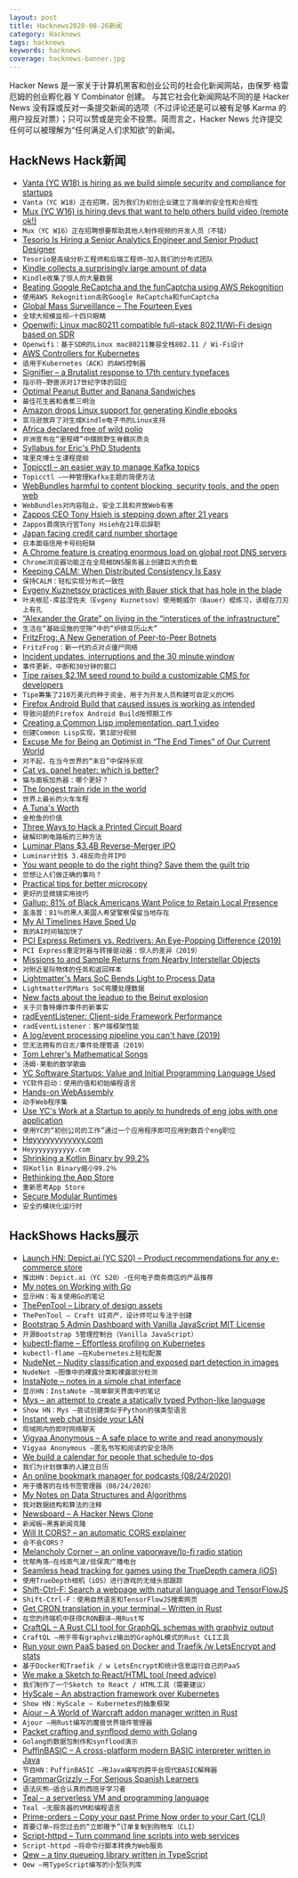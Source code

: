 ```yaml
---
layout: post
title: Hacknews2020-08-26新闻
category: Hacknews
tags: hacknews
keywords: hacknews
coverage: hacknews-banner.jpg
---
```


Hacker News 是一家关于计算机黑客和创业公司的社会化新闻网站，由保罗·格雷厄姆的创业孵化器 Y Combinator 创建。
与其它社会化新闻网站不同的是 Hacker News 没有踩或反对一条提交新闻的选项（不过评论还是可以被有足够 Karma 的用户投反对票）；只可以赞或是完全不投票。简而言之，Hacker News 允许提交任何可以被理解为“任何满足人们求知欲”的新闻。

## HackNews Hack新闻


- [Vanta (YC W18) is hiring as we build simple security and compliance for startups](https://vanta.com/jobs)
- `Vanta（YC W18）正在招聘，因为我们为初创企业建立了简单的安全性和合规性`
- [Mux (YC W16) is hiring devs that want to help others build video (remote ok!)](https://mux.com/jobs?hnj=17)
- `Mux（YC W16）正在招聘想要帮助其他人制作视频的开发人员（不错）`
- [Tesorio Is Hiring a Senior Analytics Engineer and Senior Product Designer](https://www.tesorio.com/careers#job-openings)
- `Tesorio是高级分析工程师和后端工程师–加入我们的分布式团队`
- [Kindle collects a surprisingly large amount of data](https://nullsweep.com/kindle-collects-a-surprisingly-large-amount-of-data/)
- `Kindle收集了惊人的大量数据`
- [Beating Google ReCaptcha and the funCaptcha using AWS Rekognition](https://bitbucket.org/Pirates-of-Silicon-Hills/voightkampff)
- `使用AWS Rekognition击败Google ReCaptcha和funCaptcha`
- [Global Mass Surveillance – The Fourteen Eyes](https://www.privacytools.io/providers/#ukusa)
- `全球大规模监视–十四只眼睛`
- [Openwifi: Linux mac80211 compatible full-stack 802.11/Wi-Fi design based on SDR](https://github.com/open-sdr/openwifi)
- `Openwifi：基于SDR的Linux mac80211兼容全栈802.11 / Wi-Fi设计`
- [AWS Controllers for Kubernetes](https://github.com/aws/aws-controllers-k8s)
- `适用于Kubernetes（ACK）的AWS控制器`
- [Signifier – a Brutalist response to 17th century typefaces](https://klim.co.nz/blog/signifier-design-information/)
- `指示符–野兽派对17世纪字体的回应`
- [Optimal Peanut Butter and Banana Sandwiches](https://www.ethanrosenthal.com/2020/08/25/optimal-peanut-butter-and-banana-sandwiches/)
- `最佳花生酱和香蕉三明治`
- [Amazon drops Linux support for generating Kindle ebooks](https://www.amazon.com/gp/feature.html/?docId=1000765211)
- `亚马逊放弃了对生成Kindle电子书的Linux支持`
- [Africa declared free of wild polio](https://www.bbc.com/news/world-africa-53887947)
- `非洲宣布在“里程碑”中摆脱野生脊髓灰质炎`
- [Syllabus for Eric's PhD Students](https://docs.google.com/document/d/11D3kHElzS2HQxTwPqcaTnU5HCJ8WGE5brTXI4KLf4dM/edit)
- `埃里克博士生课程提纲`
- [Topicctl – an easier way to manage Kafka topics](https://segment.com/blog/easier-management-of-Kafka-topics-with-topicctl/)
- `Topicctl –一种管理Kafka主题的简便方法`
- [WebBundles harmful to content blocking, security tools, and the open web](https://brave.com/webbundles-harmful-to-content-blocking-security-tools-and-the-open-web/)
- `WebBundles对内容阻止，安全工具和开放Web有害`
- [Zappos CEO Tony Hsieh is stepping down after 21 years](https://footwearnews.com/2020/business/executive-moves/zappos-ceo-tony-hsieh-steps-down-1203045974/)
- `Zappos首席执行官Tony Hsieh在21年后辞职`
- [Japan facing credit card number shortage](https://mainichi.jp/english/articles/20200821/p2a/00m/0bu/025000c)
- `日本面临信用卡号码短缺`
- [A Chrome feature is creating enormous load on global root DNS servers](https://arstechnica.com/gadgets/2020/08/a-chrome-feature-is-creating-enormous-load-on-global-root-dns-servers/)
- `Chrome浏览器功能正在全局根DNS服务器上创建巨大的负载`
- [Keeping CALM: When Distributed Consistency Is Easy](https://m-cacm.acm.org/magazines/2020/9/246941-keeping-calm/fulltext)
- `保持CALM：轻松实现分布式一致性`
- [Evgeny Kuznetsov practices with Bauer stick that has hole in the blade](https://russianmachineneverbreaks.com/2020/07/17/evgeny-kuznetsov-practices-with-bauer-stick-that-has-hole-in-the-blade/)
- `叶夫根尼·库兹涅佐夫（Evgeny Kuznetsov）使用鲍威尔（Bauer）棍练习，该棍在刀刃上有孔`
- [“Alexander the Grate” on living in the “interstices of the infrastructure”](https://www.smithsonianmag.com/smithsonian-institution/alexander-grate-homelessness-amid-pandemic-180975474/)
- `生活在“基础设施的空隙”中的“炉排亚历山大”`
- [FritzFrog: A New Generation of Peer-to-Peer Botnets](https://www.guardicore.com/2020/08/fritzfrog-p2p-botnet-infects-ssh-servers/)
- `FritzFrog：新一代的点对点僵尸网络`
- [Incident updates, interruptions and the 30 minute window](https://www.unixdaemon.net/sysadmin/incident-updates-and-interruptions/)
- `事件更新，中断和30分钟的窗口`
- [Tipe raises $2.1M seed round to build a customizable CMS for developers](https://tipe.io/blog/tipe-raises-seed)
- `Tipe筹集了210万美元的种子资金，用于为开发人员构建可自定义的CMS`
- [Firefox Android Build that caused issues is working as intended](https://www.theregister.com/2020/08/25/firefox_android_update/)
- `导致问题的Firefox Android Build按预期工作`
- [Creating a Common Lisp implementation, part 1 video](https://www.youtube.com/watch?v=Wa81OJnlsoI)
- `创建Common Lisp实现，第1部分视频`
- [Excuse Me for Being an Optimist in “The End Times” of Our Current World](https://butterflyeconomy.blogspot.com/2020/08/excuse-me-for-being-optimist-in-end.html)
- `对不起，在当今世界的“末日”中保持乐观`
- [Cat vs. panel heater: which is better?](https://www.oneroof.co.nz/news/38319)
- `猫与面板加热器：哪个更好？`
- [The longest train ride in the world](https://basementgeographer.com/the-longest-train-ride-in-the-world/)
- `世界上最长的火车车程`
- [A Tuna's Worth](https://www.hakaimagazine.com/features/a-tunas-worth/)
- `金枪鱼的价值`
- [Three Ways to Hack a Printed Circuit Board](https://spectrum.ieee.org/computing/hardware/three-ways-to-hack-a-printed-circuit-board)
- `破解印刷电路板的三种方法`
- [Luminar Plans $3.4B Reverse-Merger IPO](https://www.thestreet.com/investing/luminar-driverless-car-producer-to-go-public-through-reverse-merger)
- `Luminar计划$ 3.4B反向合并IPO`
- [You want people to do the right thing? Save them the guilt trip](https://psyche.co/ideas/you-want-people-to-do-the-right-thing-save-them-the-guilt-trip)
- `您想让人们做正确的事吗？`
- [Practical tips for better microcopy](https://learnuxd.io/posts/7-practical-tips-for-better-microcopy/)
- `更好的显微镜实用技巧`
- [Gallup: 81% of Black Americans Want Police to Retain Local Presence](https://news.gallup.com/poll/316571/black-americans-police-retain-local-presence.aspx)
- `盖洛普：81％的黑人美国人希望警察保留当地存在`
- [My AI Timelines Have Sped Up](https://www.alexirpan.com/2020/08/18/ai-timelines.html)
- `我的AI时间轴加快了`
- [PCI Express Retimers vs. Redrivers: An Eye-Popping Difference (2019)](https://www.asteralabs.com/2019/06/26/pci-express-retimers-vs-redrivers-an-eye-popping-difference/)
- `PCI Express重定时器与转接驱动器：惊人的差异（2019）`
- [Missions to and Sample Returns from Nearby Interstellar Objects](https://arxiv.org/abs/2008.07647)
- `对附近星际物体的任务和返回样本`
- [Lightmatter's Mars SoC Bends Light to Process Data](https://www.tomshardware.com/news/lightmatter-mars-soc-bends-light-to-process-data-silicon-photonics)
- `Lightmatter的Mars SoC弯腰处理数据`
- [New facts about the leadup to the Beirut explosion](https://www.occrp.org/en/investigations/a-hidden-tycoon-african-explosives-and-a-loan-from-a-notorious-bank-questionable-connections-surround-beirut-explosion-shipment)
- `关于贝鲁特爆炸事件的新事实`
- [radEventListener: Client-side Framework Performance](https://css-tricks.com/radeventlistener-a-tale-of-client-side-framework-performance/)
- `radEventListener：客户端框架性能`
- [A log/event processing pipeline you can't have (2019)](https://apenwarr.ca/log/20190216)
- `您无法拥有的日志/事件处理管道（2019）`
- [Tom Lehrer's Mathematical Songs](https://mathshistory.st-andrews.ac.uk/Extras/Lehrer_Songs/)
- `汤姆·莱勒的数学歌曲`
- [YC Software Startups: Value and Initial Programming Language Used](https://charliereese.ca/article/top-50-y-combinator-tech-startups)
- `YC软件启动：使用的值和初始编程语言`
- [Hands-on WebAssembly](https://evilmartians.com/chronicles/hands-on-webassembly-try-the-basics)
- `动手Web程序集`
- [Use YC's Work at a Startup to apply to hundreds of eng jobs with one application](https://www.workatastartup.com/)
- `使用YC的“初创公司的工作”通过一个应用程序即可应用到数百个eng职位`
- [Heyyyyyyyyyyyy.com](https://heyyyyyyyyyyyy.com/)
- `Heyyyyyyyyyyy.com`
- [Shrinking a Kotlin Binary by 99.2%](https://jakewharton.com/shrinking-a-kotlin-binary/)
- `将Kotlin Binary缩小99.2％`
- [Rethinking the App Store](https://stratechery.com/2020/rethinking-the-app-store/)
- `重新思考App Store`
- [Secure Modular Runtimes](https://guybedford.com/secure-modular-runtimes.html)
- `安全的模块化运行时`


## HackShows Hacks展示

- [Launch HN: Depict.ai (YC S20) – Product recommendations for any e-commerce store](item?id=24252408)
- `推出HN：Depict.ai（YC S20）-任何电子商务商店的产品推荐`
- [ My notes on Working with Go](https://github.com/betty200744/ultimate-go)
- `显示HN：有关使用Go的笔记`
- [ ThePenTool – Library of design assets](https://thepentool.co)
- `ThePenTool – Craft UI资产，设计师可以专注于创建`
- [ Bootstrap 5 Admin Dashboard with Vanilla JavaScript MIT License](https://github.com/themesberg/volt-bootstrap-5-dashboard)
- `开源Bootstrap 5管理控制台（Vanilla JavaScript）`
- [ kubectl-flame – Effortless profiling on Kubernetes](https://github.com/VerizonMedia/kubectl-flame)
- `kubectl-flame –在Kubernetes上轻松配置`
- [ NudeNet – Nudity classification and exposed part detection in images](https://github.com/notAI-tech/NudeNet/)
- `NudeNet –图像中的裸露分类和裸露部分检测`
- [ InstaNote – notes in a simple chat interface](https://www.instanote.io/)
- `显示HN：InstaNote –简单聊天界面中的笔记`
- [ Mys – an attempt to create a statically typed Python-like language](https://github.com/eerimoq/mys)
- `Show HN：Mys –尝试创建类似于Python的强类型语言`
- [ Instant web chat inside your LAN](https://localchat.bigsun.xyz/)
- `局域网内的即时网络聊天`
- [ Vigyaa Anonymous – A safe place to write and read anonymously](http://Vigyaa.io)
- `Vigyaa Anonymous –匿名书写和阅读的安全场所`
- [ We build a calendar for people that schedule to-dos](https://amie.so)
- `我们为计划做事的人建立日历`
- [ An online bookmark manager for podcasts (08/24/2020)](item?id=24263425)
- `用于播客的在线书签管理器（08/24/2020）`
- [ My Notes on Data Structures and Algorithms](https://github.com/jeffzh4ng/algorithms-and-data-structures)
- `我对数据结构和算法的注释`
- [ Newsboard – A Hacker News Clone](http://newsboard.robdelacruz.com/)
- `新闻板–黑客新闻克隆`
- [ Will It CORS? – an automatic CORS explainer](http://willitcors.com)
- `会不会CORS？ `
- [ Melancholy Corner – an online vaporwave/lo-fi radio station](https://melancholy.xyz/)
- `忧郁角落–在线蒸气波/低保真广播电台`
- [ Seamless head tracking for games using the TrueDepth camera (iOS)](http://www.inflightassistant.com/smoothtrack/index.html)
- `使用TrueDepth相机（iOS）进行游戏的无缝头部跟踪`
- [ Shift-Ctrl-F: Search a webpage with natural language and TensorFlowJS](https://github.com/model-zoo/shift-ctrl-f)
- `Shift-Ctrl-F：使用自然语言和TensorFlowJS搜索网页`
- [ Get CRON translation in your terminal – Written in Rust](https://github.com/bufrsh/cron)
- `在您的终端机中获得CRON翻译–用Rust写`
- [ CraftQL – A Rust CLI tool for GraphQL schemas with graphviz output](https://github.com/yamafaktory/craftql)
- `CraftQL –用于带有graphviz输出的GraphQL模式的Rust CLI工具`
- [ Run your own PaaS based on Docker and Traefik /w LetsEncrypt and stats](https://github.com/almarklein/mypaas)
- `基于Docker和Traefik / w LetsEncrypt和统计信息运行自己的PaaS`
- [ We make a Sketch to React/HTML tool (need advice)](https://pxcode.io/)
- `我们制作了一个Sketch to React / HTML工具（需要建议）`
- [ HyScale – An abstraction framework over Kubernetes](https://github.com/hyscale/hyscale)
- `Show HN：HyScale – Kubernetes的抽象框架`
- [ Ajour – A World of Warcraft addon manager written in Rust](https://github.com/casperstorm/ajour)
- `Ajour –用Rust编写的魔兽世界插件管理器`
- [ Packet crafting and synflood demo with Golang](https://github.com/rootVIII/gosynflood)
- `Golang的数据包制作和synflood演示`
- [ PuffinBASIC – A cross-platform modern BASIC interpreter written in Java](item?id=24265387)
- `节目HN：PuffinBASIC –用Java编写的跨平台现代BASIC解释器`
- [ GrammarGrizzly – For Serious Spanish Learners](https://grammargrizzly.com/)
- `语法灰熊–适合认真的西班牙学习者`
- [ Teal – a serverless VM and programming language](https://www.condense9.com/)
- `Teal –无服务器的VM和编程语言`
- [ Prime-orders – Copy your past Prime Now order to your Cart (CLI)](https://github.com/sijanmilan/prime-orders)
- `首要订单–将您过去的“立即赠予”订单复制到购物车（CLI）`
- [ Script-httpd – Turn command line scripts into web services](https://github.com/beefsack/script-httpd/)
- `Script-httpd –将命令行脚本转换为Web服务`
- [ Qew – a tiny queueing library written in TypeScript](https://github.com/Arrow7000/qew)
- `Qew –用TypeScript编写的小型队列库`

